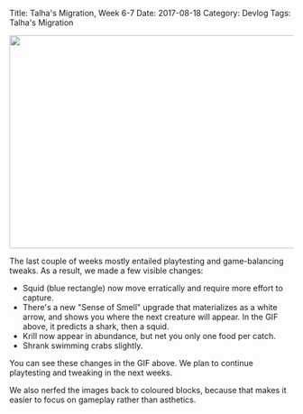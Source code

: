 Title: Talha's Migration, Week 6-7
Date: 2017-08-18
Category: Devlog
Tags: Talha's Migration

<a href="https://i.imgur.com/Xw5LHIs.gif"><img src="https://i.imgur.com/Xw5LHIs.gif" width="672" height="378" /></a>

The last couple of weeks mostly entailed playtesting and game-balancing tweaks. As a result, we made a few visible changes:

- Squid (blue rectangle) now move erratically and require more effort to capture.
- There's a new "Sense of Smell"  upgrade that materializes as a white arrow, and shows you where the next creature will appear. In the GIF above, it predicts a shark, then a squid.
- Krill now appear in abundance, but net you only one food per catch.
- Shrank swimming crabs slightly.

You can see these changes in the GIF above. We plan to continue playtesting and tweaking in the next weeks.

We also nerfed the images back to coloured blocks, because that makes it easier to focus on gameplay rather than asthetics.
